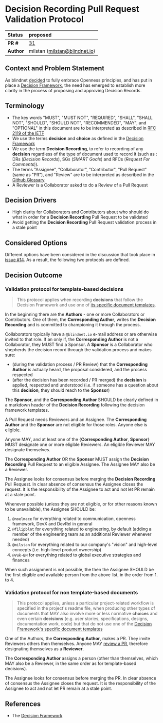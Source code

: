 # Decision Recording Pull Request Validation Protocol

| Status      | proposed                                            |
| :---------- | :-------------------------------------------------- |
| **PR #**    | [31](https://github.com/blindnet-io/openness-framework/pull/31) |
| **Author** | milstan (milstan@blindnet.io)                        |

## Context and Problem Statement

As blindnet [decided](https://github.com/blindnet-io/devrel-planning/issues/49) to fully embrace Openness principles, and has put in place a [Decision Framework](https://github.com/blindnet-io/openness-framework/tree/main/DecisionFramework), the need has emerged to establish more clarity in the process of proposing and approving Decision Records.

## Terminology

- The key words "MUST", "MUST NOT", "REQUIRED", "SHALL", "SHALL NOT", "SHOULD", "SHOULD NOT", "RECOMMENDED", "MAY", and "OPTIONAL" in this document are to be interpreted as described in [RFC 2119 of the IETF](https://datatracker.ietf.org/doc/html/rfc2119)
- We use the terms **decision** and **choice** as defined in the [Decision Framework](https://github.com/blindnet-io/openness-framework/tree/main/DecisionFramework)
- We use the term **Decision Recording**, to refer to recording of any **decision** regardless of the type of document used to record it (such as : DRs (_Decision Records_), SGs (_SMART Goals_) and RFCs (_Request For Comments_)).
- The terms "Assignee", "Collaborator", "Contributor", "Pull Request" (same as "PR"), and "Review" are to be interpreted as described in the [Github Glossary](https://docs.github.com/en/get-started/quickstart/github-glossary)
- A Reviewer is a Collaborator asked to do a Review of a Pull Request

## Decision Drivers <!-- optional -->

* High clarity for Collaborators and Contributors about who should do what in order for a **Decision Recording** Pull Request to be validated
* Avoid getting the **Decision Recording** Pull Request validation process in a stale point

## Considered Options

Different options have been considered in the discussion that took place in [issue #14](https://github.com/blindnet-io/openness-framework/issues/14). As a result, the following two protocols are defined.

## Decision Outcome

### Validation protocol for template-based decisions

>This protocol applies when recording **decisions** that follow the Decision Framework and use one of [its specific document templates](https://github.com/blindnet-io/openness-framework/tree/main/DecisionFramework#what-template-will-you-use).

In the beginning there are the **Authors** - one or more Collaborators or Contributors.
One of them, the **Corresponding Author**, writes the **Decision Recording** and is committed to championing it through the process.

Collaborators typically have a `@blindnet.io` e-mail address or are otherwise invited to that role.
If an only if, the **Corresponding Author** is not a Collaborator, they MUST find a Sponsor.
A **Sponsor** is a Collaborator who shepherds the decision record through the validation process and makes sure:
- (during the validation process / PR Review) that the **Corresponding Author** is actually heard, the proposal considered, and the process respected
- (after the decision has been recorded / PR merged) the **decision** is applied, respected and understood (i.e. if someone has a question about this **decision**, they should reach to the **Sponsor**)

The **Sponsor**, and the **Corresponding Author** SHOULD be clearly defined in a markdown header of the **Decision Recording** following the decision framework templates.

A Pull Request needs Reviewers and an Assignee.
The **Corresponding Author** and the **Sponsor** are not eligible for those roles. Anyone else is eligible.

Anyone MAY, and at least one of the {**Corresponding Author**, **Sponsor**} MUST designate one or more eligible Reviewers.
An eligible Reviewer MAY designate themselves.

The **Corresponding Author** OR the **Sponsor** MUST assign the **Decision Recording** Pull Request to an eligible Assignee.
The Assignee MAY also be a Reviewer.

The Assignee looks for consensus before merging the **Decision Recording** Pull Request.
In clear absence of consensus the Assignee closes the request.
It is the responsibility of the Assignee to act and not let PR remain at a stale point.

Whenever possible (unless they are not eligible, or for other reasons known to be unavailable), the Assignee SHOULD be:

1. `@noelmace` for everything related to communication, openness framework, DevX and DevRel in general
2. `@filipblnt` for everything related to engineering, by default (adding a member of the engineering team as an additional Reviewer whenever needed)
3. `@milstan` for everything related to our company's "vision" and high-level concepts (i.e. high-level product ownership)
4. `@Vuk-BN` for everything related to global executive strategies and finances

When such assignment is not possible, the then the Assignee SHOULD be the first eligible and available person from the above list, in the order from 1. to 4.

### Validation protocol for non template-based documents

>This protocol applies, unless a particular project-related workflow is specified in the project's readme file, when producing other types of documents that MAY also involve more or less normative **choices** and even certain **decisions** (e.g. user stories, specifications, designs, documentation work, code) but that do not use one of the [Decision Framework's specific document templates](https://github.com/blindnet-io/openness-framework/tree/main/DecisionFramework#what-template-will-you-use)

One of the Authors, the **Corresponding Author**, makes a PR.
They invite Reviewers others then themselves.
Anyone MAY [review a PR](https://github.com/blindnet-io/openness-framework/blob/main/docs/HOWTOs/PR-review.md), therefore designating themselves as a **Reviewer**.

The **Corresponding Author** assigns a person (other than themselves, which MAY also be a Reviewer, in the same order as for template-based decisions).

The Assignee looks for consensus before merging the PR.
In clear absence of consensus the Assignee closes the request.
It is the responsibility of the Assignee to act and not let PR remain at a stale point.



## References

* The [Decision Framework](https://github.com/blindnet-io/openness-framework/tree/main/DecisionFramework)
